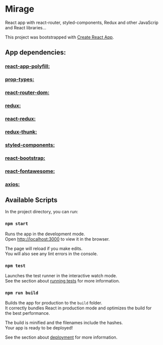 # Mirage

React app with react-router, styled-components, Redux and other JavaScrip and React libraries...

This project was bootstrapped with [Create React App](https://github.com/facebook/create-react-app).

## App dependencies:

### [react-app-polyfill:](https://www.npmjs.com/package/react-app-polyfill)
### [prop-types:](https://www.npmjs.com/package/prop-types)
### [react-router-dom:](https://reacttraining.com/react-router/)
### [redux:](https://redux.js.org/)
### [react-redux:](https://react-redux.js.org/)
### [redux-thunk:](https://github.com/reduxjs/redux-thunk)
### [styled-components:](https://styled-components.com/)
### [react-bootstrap:](https://react-bootstrap.github.io/)
### [react-fontawesome:](https://github.com/FortAwesome/react-fontawesome/)
### [axios:](https://github.com/axios/axios)

## Available Scripts

In the project directory, you can run:

### `npm start`

Runs the app in the development mode.<br />
Open [http://localhost:3000](http://localhost:3000) to view it in the browser.

The page will reload if you make edits.<br />
You will also see any lint errors in the console.

### `npm test`

Launches the test runner in the interactive watch mode.<br />
See the section about [running tests](https://facebook.github.io/create-react-app/docs/running-tests) for more information.

### `npm run build`

Builds the app for production to the `build` folder.<br />
It correctly bundles React in production mode and optimizes the build for the best performance.

The build is minified and the filenames include the hashes.<br />
Your app is ready to be deployed!

See the section about [deployment](https://facebook.github.io/create-react-app/docs/deployment) for more information.
